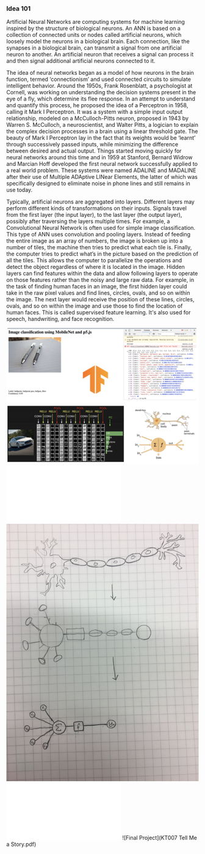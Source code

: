 ### Idea 101
Artificial Neural Networks are computing systems for machine learning inspired by the structure of biological neurons. An ANN is based on a collection of connected units or nodes called artificial neurons, which loosely model the neurons in a biological brain. Each connection, like the synapses in a biological brain, can transmit a signal from one artificial neuron to another. An artificial neuron that receives a signal can process it and then signal additional artificial neurons connected to it.

The idea of neural networks began as a model of how neurons in the brain function, termed ‘connectionism’ and used connected circuits to simulate intelligent behavior. Around the 1950s, Frank Rosenblatt, a psychologist at Cornell, was working on understanding the decision systems present in the eye of a fly, which determine its flee response. In an attempt to understand and quantify this process, he proposed the idea of a Perceptron in 1958, calling it Mark I Perceptron. It was a system with a simple input output relationship, modeled on a McCulloch-Pitts neuron, proposed in 1943 by Warren S. McCulloch, a neuroscientist, and Walter Pitts, a logician to explain the complex decision processes in a brain using a linear threshold gate. The beauty of Mark I Perceptron lay in the fact that its weights would be ‘learnt’ through successively passed inputs, while minimizing the difference between desired and actual output. Things started moving quickly for neural networks around this time and in 1959 at Stanford, Bernard Widrow and Marcian Hoff developed the first neural network successfully applied to a real world problem. These systems were named ADALINE and MADALINE after their use of Multiple ADAptive LINear Elements, the latter of which was specifically designed to eliminate noise in phone lines and still remains in use today.

Typically, artificial neurons are aggregated into layers. Different layers may perform different kinds of transformations on their inputs. Signals travel from the first layer (the input layer), to the last layer (the output layer), possibly after traversing the layers multiple times. For example, a Convolutional Neural Network is often used for simple image classification. This type of ANN uses convolution and pooling layers. Instead of feeding the entire image as an array of numbers, the image is broken up into a number of tiles, the machine then tries to predict what each tile is. Finally, the computer tries to predict what’s in the picture based on the prediction of all the tiles. This allows the computer to parallelize the operations and detect the object regardless of where it is located in the image.
Hidden layers can find features within the data and allow following layers to operate on those features rather than the noisy and large raw data. For example, in the task of finding human faces in an image, the first hidden layer could take in the raw pixel values and find lines, circles, ovals, and so on within the image. The next layer would receive the position of these lines, circles, ovals, and so on within the image and use those to find the location of human faces.
This is called supervised feature learning. It's also used for speech, handwriting, and face recognition.


![Research Image](research1.jpg)
![Research Description](research.md)
![In Progress Sketch](in_progress.JPG)
![In Progress Description](in_progress.md)
![Final Project](KT007 Tell Me a Story.pdf)
